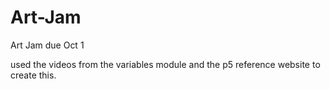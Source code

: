 # Art-Jam
Art Jam due Oct 1

used the videos from the variables module and
the p5 reference website to create this.

